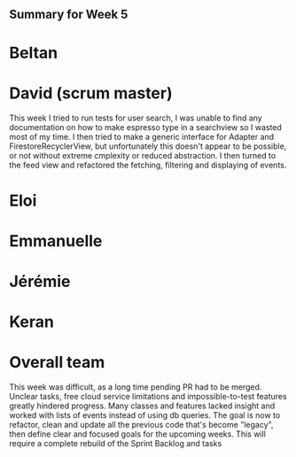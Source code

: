 ## Summary for Week 5

# Beltan



# David (scrum master)
This week I tried to run tests for user search, I was unable to find any documentation on how to make espresso type in a searchview so I wasted most of my time. I then tried to make a generic interface for Adapter and FirestoreRecyclerView, but unfortunately this doesn't appear to be possible, or not without extreme cmplexity or reduced abstraction. 
I then turned to the feed view and refactored the fetching, filtering and displaying of events.


# Eloi 


# Emmanuelle



# Jérémie


# Keran


# Overall team

This week was difficult, as a long time pending PR had to be merged. Unclear tasks, free cloud service limitations and impossible-to-test features greatly hindered progress. Many classes and features lacked insight and worked with lists of events instead of using db queries. The goal is now to refactor, clean and update all the previous code that's become "legacy", then define clear and focused goals for the upcoming weeks. This will require a complete rebuild of the Sprint Backlog and tasks


